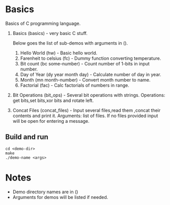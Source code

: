 # Basics

Basics of C programming language. 

1. Basics (basics) - very basic C stuff.

   Below goes the list of sub-demos with arguments in ().
   1. Hello World (hw) - Basic hello world.
   2. Farenheit to celsius (fc) - Dummy function converting temperature.
   3. Bit count (bc some-number) - Count number of 1-bits in input number.
   4. Day of Year (dy year month day) - Calculate number of day in year.
   5. Month (mn month-number) - Convert month number to name.
   6. Factorial (fac) - Calc factorials of numbers in range.

2. Bit Operations (bit_ops) - Several bit operations with strings. Operations: get bits,set bits,xor bits and rotate left.  
3. Concat Files (concat_files)  - Input several files,read them ,concat their contents and print it.
   Arguments: list of files. If no files provided input will be open for entering a message.
## Build and run
```
cd <demo-dir>
make 
./demo-name <args>
```

# Notes
- Demo directory names are in ()
- Arguments for demos will be listed if needed.
